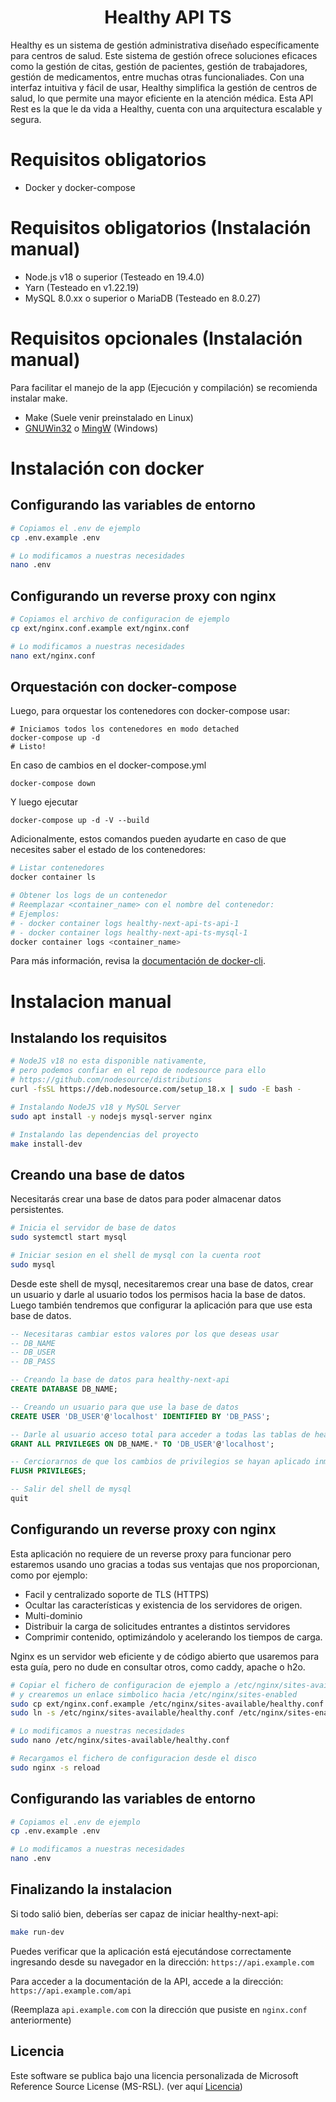 <h1 align="center">Healthy API TS</h1>

Healthy es un sistema de gestión administrativa diseñado específicamente para centros de salud. Este sistema de gestión ofrece soluciones eficaces como la gestión de citas, gestión de pacientes, gestión de trabajadores, gestión de medicamentos, entre muchas otras funcionaliades. Con una interfaz intuitiva y fácil de usar, Healthy simplifica la gestión de centros de salud, lo que permite una mayor eficiente en la atención médica.
Esta API Rest es la que le da vida a Healthy, cuenta con una arquitectura escalable y segura.

# Requisitos obligatorios

- Docker y docker-compose

# Requisitos obligatorios (Instalación manual)

- Node.js v18 o superior (Testeado en 19.4.0)
- Yarn (Testeado en v1.22.19)
- MySQL 8.0.xx o superior o MariaDB (Testeado en 8.0.27)

# Requisitos opcionales (Instalación manual)

Para facilitar el manejo de la app (Ejecución y compilación) se recomienda instalar make.

- Make (Suele venir preinstalado en Linux)
- [GNUWin32](https://gnuwin32.sourceforge.net/install.html) o [MingW](https://www.ics.uci.edu/%7Epattis/common/handouts/mingweclipse/mingw.html) (Windows)

# Instalación con docker

## Configurando las variables de entorno

```sh
# Copiamos el .env de ejemplo
cp .env.example .env

# Lo modificamos a nuestras necesidades
nano .env
```

## Configurando un reverse proxy con nginx

```sh
# Copiamos el archivo de configuracion de ejemplo
cp ext/nginx.conf.example ext/nginx.conf

# Lo modificamos a nuestras necesidades
nano ext/nginx.conf
```

## Orquestación con docker-compose

Luego, para orquestar los contenedores con docker-compose usar:

```
# Iniciamos todos los contenedores en modo detached
docker-compose up -d
# Listo!
```

En caso de cambios en el docker-compose.yml

```
docker-compose down
```

Y luego ejecutar

```
docker-compose up -d -V --build
```

Adicionalmente, estos comandos pueden ayudarte en caso de que necesites saber el estado de los contenedores:

```sh
# Listar contenedores
docker container ls

# Obtener los logs de un contenedor
# Reemplazar <container_name> con el nombre del contenedor:
# Ejemplos:
# - docker container logs healthy-next-api-ts-api-1
# - docker container logs healthy-next-api-ts-mysql-1
docker container logs <container_name>
```

Para más información, revisa la [documentación de docker-cli](https://docs.docker.com/engine/reference/commandline/cli/).

# Instalacion manual

## Instalando los requisitos

```sh
# NodeJS v18 no esta disponible nativamente,
# pero podemos confiar en el repo de nodesource para ello
# https://github.com/nodesource/distributions
curl -fsSL https://deb.nodesource.com/setup_18.x | sudo -E bash -

# Instalando NodeJS v18 y MySQL Server
sudo apt install -y nodejs mysql-server nginx

# Instalando las dependencias del proyecto
make install-dev
```

## Creando una base de datos

Necesitarás crear una base de datos para poder almacenar datos persistentes.

```sh
# Inicia el servidor de base de datos
sudo systemctl start mysql

# Iniciar sesion en el shell de mysql con la cuenta root
sudo mysql
```

Desde este shell de mysql, necesitaremos crear una base de datos, crear un usuario y darle al usuario todos los permisos hacia la base de datos.
Luego también tendremos que configurar la aplicación para que use esta base de datos.

```sql
-- Necesitaras cambiar estos valores por los que deseas usar
-- DB_NAME
-- DB_USER
-- DB_PASS

-- Creando la base de datos para healthy-next-api
CREATE DATABASE DB_NAME;

-- Creando un usuario para que use la base de datos
CREATE USER 'DB_USER'@'localhost' IDENTIFIED BY 'DB_PASS';

-- Darle al usuario acceso total para acceder a todas las tablas de healthy-next-api
GRANT ALL PRIVILEGES ON DB_NAME.* TO 'DB_USER'@'localhost';

-- Cerciorarnos de que los cambios de privilegios se hayan aplicado inmediatamente
FLUSH PRIVILEGES;

-- Salir del shell de mysql
quit
```

## Configurando un reverse proxy con nginx

Esta aplicación no requiere de un reverse proxy para funcionar pero estaremos usando uno gracias a todas sus ventajas que nos proporcionan, como por ejemplo:

- Facil y centralizado soporte de TLS (HTTPS)
- Ocultar las características y existencia de los servidores de origen.
- Multi-dominio
- Distribuir la carga de solicitudes entrantes a distintos servidores
- Comprimir contenido, optimizándolo y acelerando los tiempos de carga.

Nginx es un servidor web eficiente y de código abierto que usaremos para esta guía, pero no dude en consultar otros, como caddy, apache o h2o.

```sh
# Copiar el fichero de configuracion de ejemplo a /etc/nginx/sites-available
# y crearemos un enlace simbolico hacia /etc/nginx/sites-enabled
sudo cp ext/nginx.conf.example /etc/nginx/sites-available/healthy.conf
sudo ln -s /etc/nginx/sites-available/healthy.conf /etc/nginx/sites-enabled/healthy.conf

# Lo modificamos a nuestras necesidades
sudo nano /etc/nginx/sites-available/healthy.conf

# Recargamos el fichero de configuracion desde el disco
sudo nginx -s reload
```

## Configurando las variables de entorno

```sh
# Copiamos el .env de ejemplo
cp .env.example .env

# Lo modificamos a nuestras necesidades
nano .env
```

## Finalizando la instalacion

Si todo salió bien, deberías ser capaz de iniciar healthy-next-api:

```sh
make run-dev
```

Puedes verificar que la aplicación está ejecutándose correctamente ingresando desde su navegador en la dirección: `https://api.example.com`

Para acceder a la documentación de la API, accede a la dirección: `https://api.example.com/api`

(Reemplaza `api.example.com` con la dirección que pusiste en `nginx.conf` anteriormente)

## Licencia

Este software se publica bajo una licencia personalizada de Microsoft Reference Source License (MS-RSL). (ver aquí [Licencia](LICENSE.md))
